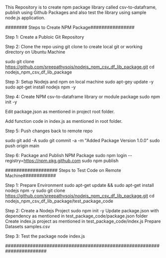 This Repository is to create npm package library called csv-to-dataframe, publish using Github Packages and also test the library using sample node.js application. 

######## Steps to Create NPM Package################

Step 1: Create a Publoic Git Repository

Step 2: Clone the repo using git clone to create local git or working directory on Ubuntu Machine

sudo git clone https://github.com/sreepathysois/nodejs_npm_csv_df_lib_package.git 
cd nodejs_npm_csv_df_lib_package

Step 3: Setup Nodejs and npm on local machine
sudo apt-gey update -y
sudo apt-get install nodejs npm -y

Step 4: Create NPM csv-to-dataframe library or module package
sudo npm init -y 

Edit package.json as mentioned in project root folder. 

Add function code in index.js as mentioned in root folder. 

Step 5: Push changes back to remote repo

sudo git add -A
sudo git commit -a -m "Added Package Version 1.0.0"
sudo push origin main

Step 6: Package and Publish NPM Package
sudo npm login --registry=https://npm.pkg.github.com
sudo npm publish

################### Steps to Test Code on Remote Machine############

Step 1: Prepare Environment
sudo apt-get update && sudo apt-get install nodejs npm -y
sudo git clone https://github.com/sreepathysois/nodejs_npm_csv_df_lib_package.git
cd nodejs_npm_csv_df_lib_package/test_package_code

Step 2: Create a Nodejs Project
sudo npm init -y 
Update package.json with dependency as mentioned in test_package_code/package.json  folder 
Create index.js project as mentioned in test_package_code/index.js
Prepare Datasets samples.csv 

Step 3: Test the package
node index.js

#######################################################################
